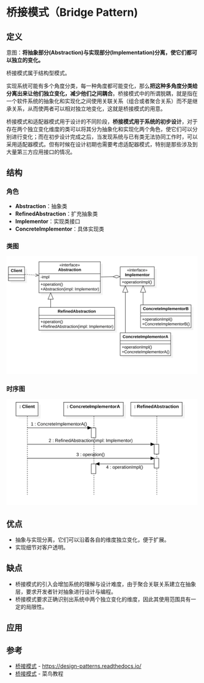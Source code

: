 # 桥接模式（Bridge Pattern)

## 定义

意图：**将抽象部分(Abstraction)与实现部分(Implementation)分离，使它们都可以独立的变化。**

桥接模式属于结构型模式。

实现系统可能有多个角度分类，每一种角度都可能变化，那么**把这种多角度分类给分离出来让他们独立变化，减少他们之间耦合**。桥接模式中的所谓脱耦，就是指在一个软件系统的抽象化和实现化之间使用关联关系（组合或者聚合关系）而不是继承关系，从而使两者可以相对独立地变化，这就是桥接模式的用意。

桥接模式和适配器模式用于设计的不同阶段，**桥接模式用于系统的初步设计**，对于存在两个独立变化维度的类可以将其分为抽象化和实现化两个角色，使它们可以分别进行变化；而在初步设计完成之后，当发现系统与已有类无法协同工作时，可以采用适配器模式。但有时候在设计初期也需要考虑适配器模式，特别是那些涉及到大量第三方应用接口的情况。

## 结构

### 角色

- **Abstraction**：抽象类
- **RefinedAbstraction**：扩充抽象类
- **Implementor**：实现类接口
- **ConcreteImplementor**：具体实现类

### 类图

<img src="../assets/BridgePattern/image-20200625090025093.png" alt="image-20200625090025093" style="zoom:50%;" />

### 时序图

<img src="../assets/BridgePattern/image-20200625090043172.png" alt="image-20200625090043172" style="zoom:50%;" />

## 优点

- 抽象与实现分离，它们可以沿着各自的维度独立变化，便于扩展。
- 实现细节对客户透明。

## 缺点

- 桥接模式的引入会增加系统的理解与设计难度，由于聚合关联关系建立在抽象层，要求开发者针对抽象进行设计与编程。
- 桥接模式要求正确识别出系统中两个独立变化的维度，因此其使用范围具有一定的局限性。

## 应用 



## 参考

- [桥接模式](https://design-patterns.readthedocs.io/zh_CN/latest/structural_patterns/bridge.html) - https://design-patterns.readthedocs.io/
- [桥接模式](https://www.runoob.com/design-pattern/bridge-pattern.html) - 菜鸟教程


